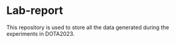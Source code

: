 # Lab-report

This repository is used to store all the data generated during the experiments in DOTA2023.

